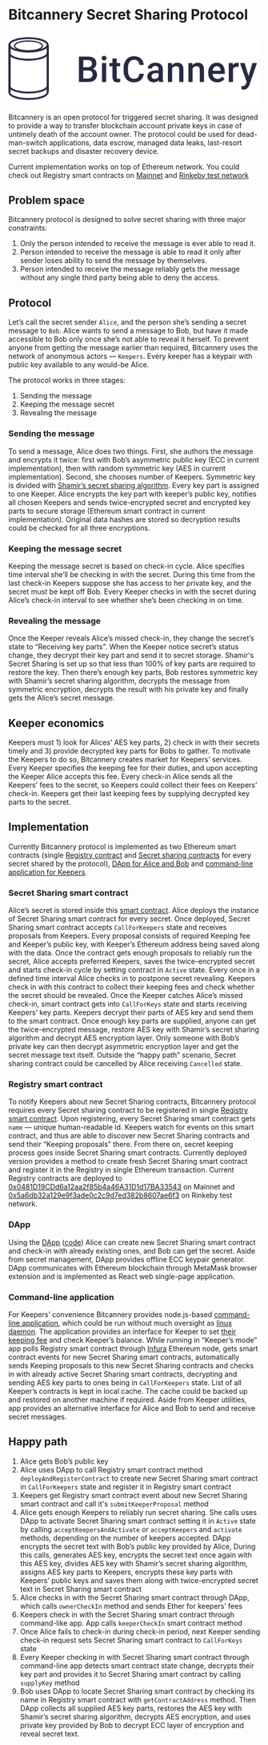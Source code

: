 # Bitcannery Secret Sharing Protocol

![Bitcannery logo](/img/logo.png)

Bitcannery is an open protocol for triggered secret sharing. It was designed to provide a way to transfer blockchain account private keys in case of untimely death of the account owner. The protocol could be used for dead-man-switch applications, data escrow, managed data leaks, last-resort secret backups and disaster recovery device.

Current implementation works on top of Ethereum network. You could check out Registry smart contracts on [Mainnet](https://etherscan.io/address/0x0481D19CDd6a12aa2f85b4a46A31D1d17BA33543) and [Rinkeby test network](https://rinkeby.etherscan.io/address/0x5a6db32a129e9f3ade0c2c9d7ed382b8607ae6f3 )

## Problem space
Bitcannery protocol is designed to solve secret sharing with three major constraints:

1. Only the person intended to receive the message is ever able to read it.
2. Person intended to receive the message is able to read it only after sender loses ability to send the message by themselves.
3. Person intended to receive the message reliably gets the message without any single third party being able to deny the access.

## Protocol
Let’s call the secret sender `Alice`, and the person she’s sending a secret message to `Bob`. Alice wants to send a message to Bob, but have it made accessible to Bob only once she’s not able to reveal it herself. To prevent anyone from getting the message earlier than required, Bitcannery uses the network of anonymous actors — `Keepers`. Every keeper has a keypair with public key available to any would-be Alice.

The protocol works in three stages:
1. Sending the message
2. Keeping the message secret
3. Revealing the message

### Sending the message
To send a message, Alice does two things. First, she authors the message and encrypts it twice: first with Bob’s asymmetric public key (ECC in current implementation), then with random symmetric key (AES in current implementation). Second, she chooses number of Keepers. Symmetric key is divided with [Shamir’s secret sharing algorithm](https://en.wikipedia.org/wiki/Shamir's_Secret_Sharing). Every key part is assigned to one Keeper. Alice encrypts the key part with keeper’s public key, notifies all chosen Keepers and sends twice-encrypted secret and encrypted key parts to secure storage (Ethereum smart contract in current implementation). Original data hashes are stored so decryption results could be checked for all three encryptions.

### Keeping the message secret
Keeping the message secret is based on check-in cycle. Alice specifies time interval she’ll be checking in with the secret. During this time from the last check-in Keepers suppose she has access to her private key, and the secret must be kept off Bob. Every Keeper checks in with the secret during Alice’s check-in interval to see whether she’s been checking in on time.

### Revealing the message
Once the Keeper reveals Alice’s missed check-in, they change the secret’s state to “Receiving key parts”. When the Keeper notice secret’s status change, they decrypt their key part and send it to secret storage. Shamir's Secret Sharing is set up so that less than 100% of key parts are required to restore the key. Then there’s enough key parts, Bob restores symmetric key with Shamir’s secret sharing algorithm, decrypts the message from symmetric encryption, decrypts the result with his private key and finally gets the Alice’s secret message.

## Keeper economics
Keepers must 1) look for Alices’ AES key parts, 2) check in with their secrets timely and 3) provide decrypted key parts for Bobs to gather. To motivate the Keepers to do so, Bitcannery creates market for Keepers’ services. Every Keeper specifies the keeping fee for their duties, and upon accepting the Keeper Alice accepts this fee. Every check-in Alice sends all the Keepers’ fees to the secret, so Keepers could collect their fees on Keepers’ check-in. Keepers get their last keeping fees by supplying decrypted key parts to the secret.

## Implementation
Currently Bitcannery protocol is implemented as two Ethereum smart contracts (single [Registry contract](https://github.com/bitcannery/bitcannery-dapp/blob/master/core/contracts/Registry.sol) and [Secret sharing contracts](https://github.com/bitcannery/bitcannery-dapp/blob/master/core/contracts/CryptoLegacy.sol) for every secret shared by the protocol), [DApp for Alice and Bob](https://github.com/bitcannery/bitcannery-dapp/tree/master/web) and [command-line application for Keepers](https://github.com/bitcannery/bitcannery-cli/).

### Secret Sharing smart contract
Alice’s secret is stored inside this [smart contract](https://github.com/bitcannery/bitcannery-dapp/blob/master/core/contracts/CryptoLegacy.sol). Alice deploys the instance of Secret Sharing smart contract for every secret. Once deployed, Secret Sharing smart contract accepts `CallForKeepers` state and receives proposals from Keepers. Every proposal consists of required Keeping fee and Keeper’s public key, with Keeper’s Ethereum address being saved along with the data. Once the contract gets enough proposals to reliably run the secret, Alice accepts preferred Keepers, saves the twice-encrypted secret and starts check-in cycle by setting contract in `Active` state. Every once in a defined time interval Alice checks in to postpone secret revealing. Keepers check in with this contract to collect their keeping fees and check whether the secret should be revealed. Once the Keeper catches Alice’s missed check-in, smart contract gets into `CallForKeys` state and starts receiving Keepers’ key parts. Keepers decrypt their parts of AES key and send them to the smart contract. Once enough key parts are supplied, anyone can get the twice-encrypted message, restore AES key with Shamir’s secret sharing algorithm and decrypt AES encryption layer. Only someone with Bob’s private key can then decrypt asymmetric encryption layer and get the secret message text itself. Outside the “happy path” scenario, Secret sharing contract could be cancelled by Alice receiving `Cancelled` state.

### Registry smart contract
To notify Keepers about new Secret Sharing contracts, Bitcannery protocol requires every Secret sharing contract to be registered in single [Registry smart contract](https://github.com/bitcannery/bitcannery-dapp/blob/master/core/contracts/Registry.sol). Upon registering, every Secret Sharing smart contract gets `name` — unique human-readable id. Keepers watch for events on this smart contract, and thus are able to discover new Secret Sharing contracts and send their “Keeping proposals” there. From there on, secret keeping process goes inside Secret Sharing smart contracts. Currently deployed version provides a method to create fresh Secret Sharing smart contract and register it in the Registry in single Ethereum transaction. Current Registry contracts are deployed to [0x0481D19CDd6a12aa2f85b4a46A31D1d17BA33543](https://etherscan.io/address/0x0481D19CDd6a12aa2f85b4a46A31D1d17BA33543) on Mainnet and [0x5a6db32a129e9f3ade0c2c9d7ed382b8607ae6f3](https://rinkeby.etherscan.io/address/0x5a6db32a129e9f3ade0c2c9d7ed382b8607ae6f3) on Rinkeby test network.

### DApp
Using the [DApp](https://bitcannery.github.io/bitcannery-dapp) ([code](https://github.com/bitcannery/bitcannery-dapp)) Alice can create new Secret Sharing smart contract and check-in with already existing ones, and Bob can get the secret. Aside from secret management, DApp provides offline ECC keypair generator. DApp communicates with Ethereum blockchain through MetaMask browser extension and is implemented as React web single-page application.

### Command-line application
For Keepers’ convenience Bitcannery provides node.js-based [command-line application](https://github.com/bitcannery/bitcannery-cli), which could be run without much oversight as [linux daemon](https://github.com/bitcannery/bitcannery-cli/tree/master/swarm#run-keepers-as-a-daemons). The application provides an interface for Keeper to set [their keeping fee](https://github.com/bitcannery/bitcannery-cli/blob/master/HOWTO.md#run-as-a-keeper) and check Keeper’s balance. While running in “Keeper’s mode” app polls Registry smart contract through [Infura](https://infura.io/) Ethereum node, gets smart contract events for new Secret Sharing smart contracts, automatically sends Keeping proposals to this new Secret Sharing contracts and checks in with already active Secret Sharing smart contracts, decrypting and sending AES key parts to ones being in `CallForKeepers` state. List of all Keeper’s contracts is kept in local cache. The cache could be backed up and restored on another machine if required.
Aside from Keeper utilities, app provides an alternative interface for Alice and Bob to send and receive secret messages.

## Happy path
1. Alice gets Bob’s public key
2. Alice uses DApp to call Registry smart contract method `deployAndRegisterContract` to create new Secret Sharing smart contract in `CallForKeepers` state and register it in Registry smart contract
3. Keepers get Registry smart contract event about new Secret Sharing smart contract and call it's `submitKeeperProposal` method
4. Alice gets enough Keepers to reliably run secret sharing. She calls uses DApp to activate Secret Sharing smart contract setting it in `Active` state by calling `acceptKeepersAndActivate` or `acceptKeepers` and `activate` methods, depending on the number of keepers accepted. DApp encrypts the secret text with Bob’s public key provided by Alice, During this calls, generates AES key, encrypts the secret text once again with this AES key, divides AES key with Shamir’s secret sharing algorithm, assigns AES key parts to Keepers, encrypts these key parts with Keepers’ public keys and saves them along with twice-encrypted secret text in Secret Sharing smart contract
5. Alice checks in with the Secret Sharing smart contract through DApp, which calls `ownerCheckIn` method and sends Ether for keepers’ fees
6. Keepers check in with the Secret Sharing smart contract through command-like app. App calls `keeperCheckIn` smart contract method
7. Once Alice fails to check-in during check-in period, next Keeper sending check-in request sets Secret Sharing smart contract to `CallForKeys` state
8. Every Keeper checking in with Secret Sharing smart contract through command-line app detects smart contract state change, decrypts their key part and provides it to Secret Sharing smart contract by calling `supplyKey` method
9. Bob uses DApp to locate Secret Sharing smart contract by checking its name in Registry smart contract with `getContractAddress` method. Then DApp collects all supplied AES key parts, restores the AES key with Shamir’s secret sharing algorithm, decrypts AES encryption, and uses private key provided by Bob to decrypt ECC layer of encryption and reveal secret text.
